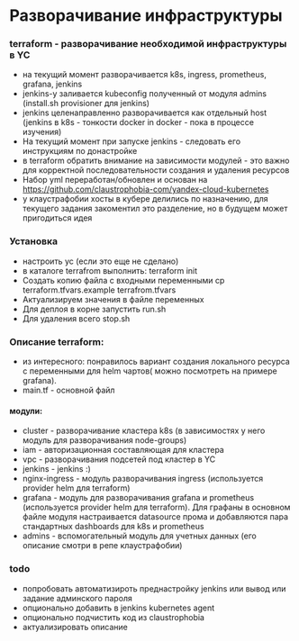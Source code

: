 # Разворачивание инфраструктуры

### terraform - разворачивание необходимой инфраструктуры в YC
- на текущий момент разворачивается k8s, ingress, prometheus, grafana, jenkins 
- jenkins-у заливается kubeconfig полученный от модуля admins (install.sh provisioner для jenkins)
- jenkins целенаправленно разворачивается как отдельный host (jenkins в k8s - тонкости docker in docker - пока в процессе изучения)
- На текущий момент при запуске jenkins - следовать его инструкциям по донастройке
- в terraform обратить внимание на зависимости модулей - это важно для корректной последовательности создания и удаления ресурсов
- Набор yml переработан/обновлен и основан на https://github.com/claustrophobia-com/yandex-cloud-kubernetes
- у клаустрафобии хосты в кубере делились по назначению, для текущего задания закоментил это разделение, но в будущем может пригодиться идея

### Установка
- настроить yc (если это еще не сделано)
- в каталоге terrafrom выполнить:  terraform init
- Создать копию файла с входными переменными  cp terraform.tfvars.example terrafrom.tfvars
- Актуализируем значения в файле переменных
- Для деплоя в корне запустить run.sh
- Для удаления всего stop.sh

### Описание terraform:

- из интересного: понравилось вариант создания локального ресурса с переменными для helm чартов( можно посмотреть на примере grafana).
- main.tf - основной файл

#### модули:
- cluster - разворачивание кластера k8s (в зависимостях у него модуль для разворачивания node-groups)
- iam - авторизационная составляющая для кластера
- vpc - разворачивания подсетей под кластер в YC
- jenkins - jenkins :)
- nginx-ingress - модуль разворачивания ingress (используется provider helm для terraform)
- grafana - модуль для разворачивания grafana и prometheus (используется provider helm для terraform). Для графаны в основном файле модуля настраивается datasource прома и добавляются пара стандартных dashboards для k8s и prometheus
- admins - вспомогательный модуль для учетных данных (его описание смотри в репе клаустрафобии)



### todo

- попробовать автоматизироть преднастройку jenkins или вывод или задание админского пароля
- опционально добавить в jenkins kubernetes agent
- опционально подчистить код из claustrophobia
- актуализировать описание